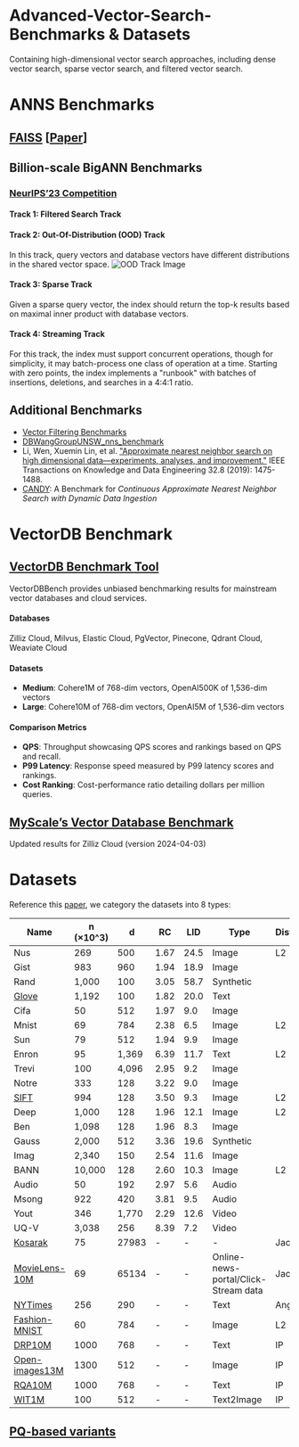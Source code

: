 # Advanced-Vector-Search-Benchmarks & Datasets
Containing high-dimensional vector search approaches, including dense vector search, sparse vector search, and filtered vector search.

# ANNS Benchmarks

## [FAISS](https://github.com/facebookresearch/faiss) [[Paper](https://arxiv.org/pdf/2401.08281)]
## Billion-scale BigANN Benchmarks
### [NeurIPS’23 Competition](https://arxiv.org/pdf/2409.17424)
#### Track 1: Filtered Search Track

#### Track 2: Out-Of-Distribution (OOD) Track
In this track, query vectors and database vectors have different distributions in the shared vector space.
![OOD Track Image](https://github.com/RichardWang11/Vector-Search-Benchmark/blob/main/OODtrack.png)

#### Track 3: Sparse Track
Given a sparse query vector, the index should return the top-k results based on maximal inner product with database vectors.

#### Track 4: Streaming Track
For this track, the index must support concurrent operations, though for simplicity, it may batch-process one class of operation at a time. Starting with zero points, the index implements a "runbook" with batches of insertions, deletions, and searches in a 4:4:1 ratio.

## Additional Benchmarks
- [Vector Filtering Benchmarks](https://github.com/qdrant/ann-filtering-benchmark-datasets)
- [DBWangGroupUNSW_nns_benchmark](https://github.com/DBAIWangGroup/nns_benchmark)
- Li, Wen, Xuemin Lin, et al. ["Approximate nearest neighbor search on high dimensional data—experiments, analyses, and improvement."](https://ieeexplore.ieee.org/document/8681160) IEEE Transactions on Knowledge and Data Engineering 32.8 (2019): 1475-1488.
- [CANDY](https://arxiv.org/pdf/2406.19651): A Benchmark for *Continuous Approximate Nearest Neighbor Search with Dynamic Data Ingestion*

# VectorDB Benchmark

## [VectorDB Benchmark Tool](https://zilliz.com/vector-database-benchmark-tool?database=ZillizCloud%2CMilvus%2CElasticCloud%2CPgVector%2CPinecone%2CQdrantCloud%2CWeaviateCloud&dataset=medium&filter=none%2Clow%2Chigh&tab=1)
VectorDBBench provides unbiased benchmarking results for mainstream vector databases and cloud services.

#### Databases
Zilliz Cloud, Milvus, Elastic Cloud, PgVector, Pinecone, Qdrant Cloud, Weaviate Cloud

#### Datasets
- **Medium**: Cohere1M of 768-dim vectors, OpenAI500K of 1,536-dim vectors
- **Large**: Cohere10M of 768-dim vectors, OpenAI5M of 1,536-dim vectors

#### Comparison Metrics
- **QPS**: Throughput showcasing QPS scores and rankings based on QPS and recall.
- **P99 Latency**: Response speed measured by P99 latency scores and rankings.
- **Cost Ranking**: Cost-performance ratio detailing dollars per million queries.

## [MyScale’s Vector Database Benchmark](https://myscale.github.io/benchmark/#/benchmark)
Updated results for Zilliz Cloud (version 2024-04-03)

# Datasets
Reference this [paper](https://ieeexplore.ieee.org/abstract/document/8681160), we category the datasets into 8 types:

| Name   | n (×10^3) | d    | RC   | LID  | Type       |Distance|
|--------|-----------|------|------|------|------------|------------|
| Nus   | 269       | 500  | 1.67 | 24.5 | Image      |L2|
| Gist  | 983       | 960  | 1.94 | 18.9 | Image      ||
| Rand  | 1,000     | 100  | 3.05 | 58.7 | Synthetic  ||
| [Glove](https://github.com/stanfordnlp/GloVe) | 1,192     | 100  | 1.82 | 20.0 | Text       ||
| Cifa   | 50        | 512  | 1.97 | 9.0  | Image      ||
| Mnist  | 69        | 784  | 2.38 | 6.5  | Image      |L2|
| Sun    | 79        | 512  | 1.94 | 9.9  | Image      ||
| Enron  | 95        | 1,369| 6.39 | 11.7 | Text       |L2|
| Trevi  | 100       | 4,096| 2.95 | 9.2  | Image      ||
| Notre  | 333       | 128  | 3.22 | 9.0  | Image      ||
| [SIFT](http://corpus-texmex.irisa.fr/)| 994       | 128  | 3.50 | 9.3  | Image      |L2|
| Deep   | 1,000     | 128  | 1.96 | 12.1 | Image      |L2|
| Ben    | 1,098     | 128  | 1.96 | 8.3  | Image      ||
| Gauss  | 2,000     | 512  | 3.36 | 19.6 | Synthetic  ||
| Imag   | 2,340     | 150  | 2.54 | 11.6 | Image      ||
| BANN   | 10,000    | 128  | 2.60 | 10.3 | Image      |L2|
| Audio  | 50        | 192  | 2.97 | 5.6  | Audio      ||
| Msong  | 922       | 420  | 3.81 | 9.5  | Audio      ||
| Yout   | 346       | 1,770| 2.29 | 12.6 | Video      ||
| UQ-V   | 3,038     | 256  | 8.39 | 7.2  | Video      ||
| [Kosarak](http://fimi.uantwerpen.be/data/)| 75   | 27983 | - | -  | -     |Jaccard|
| [MovieLens-10M](https://grouplens.org/datasets/movielens/10m/)| 69    | 65134 | - | -  | Online-news-portal/Click-Stream data|Jaccard|
|[NYTimes](https://archive.ics.uci.edu/dataset/164/bag+of+words)|256| 290 | - | -  | Text|Angular|
|[Fashion-MNIST](https://github.com/zalandoresearch/fashion-mnist)|60|784| - | -  | Image|L2|
|[DRP10M](https://github.com/IntelLabs/VectorSearchDatasets/tree/main/dpr)|1000|768| - | -  | Text|IP|
|[Open-images13M](https://github.com/IntelLabs/VectorSearchDatasets/tree/main/dpr)|1300|512| - | -  | Image|IP|
|[RQA10M](https://github.com/IntelLabs/VectorSearchDatasets/tree/main/dpr)|1000|768| - | -  | Text|IP|
|[WIT1M](https://github.com/IntelLabs/VectorSearchDatasets/tree/main/dpr)|100|512| - | -  | Text2Image|IP|
    

## [PQ-based variants](https://raw.githubusercontent.com/wiki/facebookresearch/faiss/PQ_variants_Faiss_annotated.png)

